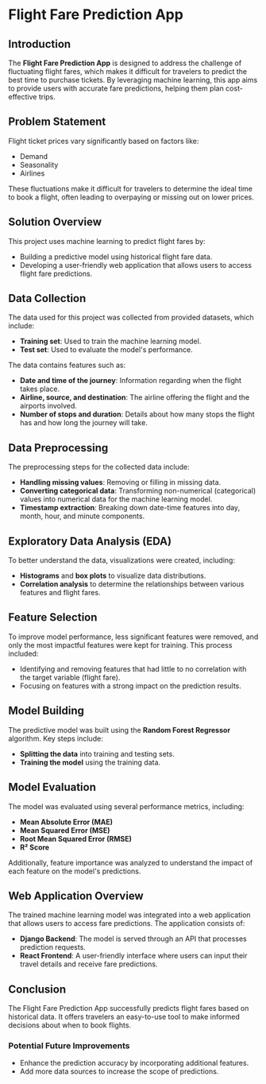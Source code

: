 # Flight Fare Prediction App

## Introduction
The **Flight Fare Prediction App** is designed to address the challenge of fluctuating flight fares, which makes it difficult for travelers to predict the best time to purchase tickets. By leveraging machine learning, this app aims to provide users with accurate fare predictions, helping them plan cost-effective trips.

## Problem Statement
Flight ticket prices vary significantly based on factors like:
- Demand
- Seasonality
- Airlines

These fluctuations make it difficult for travelers to determine the ideal time to book a flight, often leading to overpaying or missing out on lower prices.

## Solution Overview
This project uses machine learning to predict flight fares by:
- Building a predictive model using historical flight fare data.
- Developing a user-friendly web application that allows users to access flight fare predictions.

## Data Collection
The data used for this project was collected from provided datasets, which include:
- **Training set**: Used to train the machine learning model.
- **Test set**: Used to evaluate the model's performance.

The data contains features such as:
- **Date and time of the journey**: Information regarding when the flight takes place.
- **Airline, source, and destination**: The airline offering the flight and the airports involved.
- **Number of stops and duration**: Details about how many stops the flight has and how long the journey will take.

## Data Preprocessing
The preprocessing steps for the collected data include:
- **Handling missing values**: Removing or filling in missing data.
- **Converting categorical data**: Transforming non-numerical (categorical) values into numerical data for the machine learning model.
- **Timestamp extraction**: Breaking down date-time features into day, month, hour, and minute components.

## Exploratory Data Analysis (EDA)
To better understand the data, visualizations were created, including:
- **Histograms** and **box plots** to visualize data distributions.
- **Correlation analysis** to determine the relationships between various features and flight fares.

## Feature Selection
To improve model performance, less significant features were removed, and only the most impactful features were kept for training. This process included:
- Identifying and removing features that had little to no correlation with the target variable (flight fare).
- Focusing on features with a strong impact on the prediction results.

## Model Building
The predictive model was built using the **Random Forest Regressor** algorithm. Key steps include:
- **Splitting the data** into training and testing sets.
- **Training the model** using the training data.

## Model Evaluation
The model was evaluated using several performance metrics, including:
- **Mean Absolute Error (MAE)**
- **Mean Squared Error (MSE)**
- **Root Mean Squared Error (RMSE)**
- **R² Score**

Additionally, feature importance was analyzed to understand the impact of each feature on the model's predictions.

## Web Application Overview
The trained machine learning model was integrated into a web application that allows users to access fare predictions. The application consists of:
- **Django Backend**: The model is served through an API that processes prediction requests.
- **React Frontend**: A user-friendly interface where users can input their travel details and receive fare predictions.

## Conclusion
The Flight Fare Prediction App successfully predicts flight fares based on historical data. It offers travelers an easy-to-use tool to make informed decisions about when to book flights. 

### Potential Future Improvements
- Enhance the prediction accuracy by incorporating additional features.
- Add more data sources to increase the scope of predictions.
